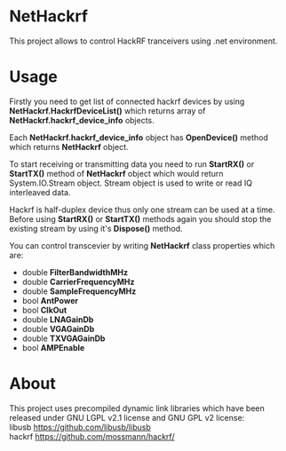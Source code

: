 # NetHackrf
This project allows to control HackRF tranceivers using .net environment.

# Usage

Firstly you need to get list of connected hackrf devices by using **NetHackrf.HackrfDeviceList()** which returns array of **NetHackrf.hackrf_device_info** objects.<br>

Each **NetHackrf.hackrf_device_info** object has **OpenDevice()** method which returns **NetHackrf** object.<br>

To start receiving or transmitting data you need to run **StartRX()** or **StartTX()** method of **NetHackrf** object which would return System.IO.Stream object. Stream object is used to write or read IQ interleaved data.<br>

Hackrf is half-duplex device thus only one stream can be used at a time. Before using **StartRX()** or **StartTX()** methods again you should stop the existing stream by using it's **Dispose()** method.<br>

You can control transcevier by writing **NetHackrf** class properties which are:<br>
 * double **FilterBandwidthMHz**
 * double **CarrierFrequencyMHz**
 * double **SampleFrequencyMHz**
 * bool **AntPower**
 * bool **ClkOut**
 * double **LNAGainDb**
 * double **VGAGainDb**
 * double **TXVGAGainDb**
 * bool **AMPEnable**


# About
This project uses precompiled dynamic link libraries which have been released under GNU LGPL v2.1 license and GNU GPL v2 license: <br>
libusb https://github.com/libusb/libusb <br>
hackrf https://github.com/mossmann/hackrf/
